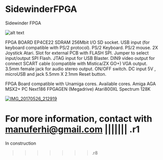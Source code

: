# SidewinderFPGA
Sidewinder FPGA

![alt text](https://i.postimg.cc/pr5QGMW4/IMG-20181014-200007.jpg)

FPGA BOARD EP4CE22 
SDRAM 256Mbit
I/O
SD socket.
USB input (for keyboard compatible with PS/2 protocol).
PS/2 Keyboard.
PS/2 mouse.
2X Joystick Atari.
Slot for external PCB with FLASH SPI.
Jumper to select input/output SPI Flash.
JTAG input for USB Blaster.
DIN9 video output for connect SCART cable (compatible with Mistica/ZX GO+)
VGA output.
3.5mm female jack for audio stereo output.
ON/OFF switch.
DC input 5V , microUSB and jack 5.5mm X 2.1mm
Reset button.

FPGA Board compatible with Unamiga cores.
Available cores.
	Amiga AGA
	MSX2+
	PC Next186
	FPGAGEN (Megadrive)
	Atari800XL
	Spectrum 128K
	




<a href='https://postimg.org/image/gi1a48ghb/' target='_blank'><img src='https://i.postimg.cc/NjcVHpbB/IMG-20181014-200055.jpg' border='0' alt='IMG_20170526_212919'/></a>






For more information, contact with manuferhi@gmail.com
||||||| .r1
=======

In construction
>>>>>>> .r8
